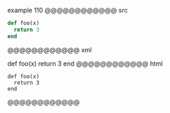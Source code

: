 example 110
@@@@@@@@@@@@ src
```ruby
def foo(x)
  return 3
end
```
@@@@@@@@@@@@ xml
<?xml version="1.0" encoding="UTF-8"?>
<!DOCTYPE document SYSTEM "CommonMark.dtd">
<document xmlns="http://commonmark.org/xml/1.0">
  <code_block info="ruby">def foo(x)
  return 3
end
</code_block>
</document>
@@@@@@@@@@@@ html
<pre><code class="language-ruby">def foo(x)
  return 3
end
</code></pre>
@@@@@@@@@@@@
